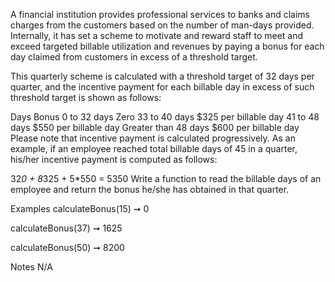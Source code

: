 A financial institution provides professional services to banks and claims charges from the customers based on the number of man-days provided. Internally, it has set a scheme to motivate and reward staff to meet and exceed targeted billable utilization and revenues by paying a bonus for each day claimed from customers in excess of a threshold target.

This quarterly scheme is calculated with a threshold target of 32 days per quarter, and the incentive payment for each billable day in excess of such threshold target is shown as follows:

Days	Bonus
0 to 32 days	Zero
33 to 40 days	$325 per billable day
41 to 48 days	$550 per billable day
Greater than 48 days	$600 per billable day
Please note that incentive payment is calculated progressively. As an example, if an employee reached total billable days of 45 in a quarter, his/her incentive payment is computed as follows:

32*0 + 8*325 + 5*550 = 5350
Write a function to read the billable days of an employee and return the bonus he/she has obtained in that quarter.

Examples
calculateBonus(15) ➞ 0

calculateBonus(37) ➞ 1625

calculateBonus(50) ➞ 8200

Notes
N/A